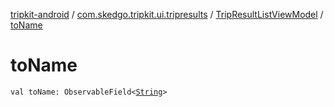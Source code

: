 [tripkit-android](../../index.md) / [com.skedgo.tripkit.ui.tripresults](../index.md) / [TripResultListViewModel](index.md) / [toName](./to-name.md)

# toName

`val toName: ObservableField<`[`String`](https://kotlinlang.org/api/latest/jvm/stdlib/kotlin/-string/index.html)`>`